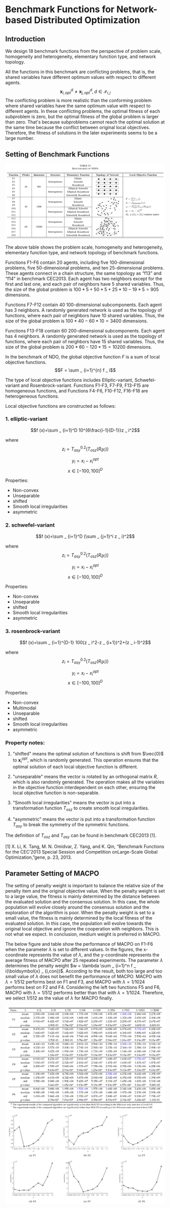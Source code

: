 # Benchmark Functions for Network-based Distributed Optimization

## Introduction

We design 18 benchmark functions from the perspective of problem scale, homogeneity and heterogeneity, elementary function type, and network topology. 

All the functions in this benchmark are conflicting problems, that is, the shared variables have different optimum values with respect to different agents. 
$$\boldsymbol{x} _ {i,opt}^d \neq \boldsymbol{x} _ {j,opt}^d, d\in \mathcal{I} _ {i,j}$$
The conflicting problem is more realistic than the conforming problem where shared variables have the same optimum value with respect to different agents. In these conflicting problems, the optimal fitness of each subproblem is zero, but the optimal fitness of the global problem is larger than zero. That's because subproblems cannot reach the optimal solution at the same time because the conflict between original local objectives. Therefore, the fitness of solutions in the later experiments seems to be a large number.


## Setting of Benchmark Functions

![image-20221104163605679.png](img/image-20221104163605679.png)

The above table shows the problem scale, homogeneity and heterogeneity, elementary function type, and network topology of benchmark functions. 

Functions F1-F6 contain 20 agents, including five 100-dimensional problems, five 50-dimensional problems, and ten 25-dimensional problems. These agents connect in a chain structure, the same topology as “f13” and “f14” in benchmark CEC2013. Each agent has two neighbors except for the first and last one, and each pair of neighbors have 5 shared variables. Thus, the size of the global problem is $100 * 5+50 * 5+25 * 10-19 * 5=905$ dimensions.

Functions F7-F12 contain 40 100-dimensional subcomponents. Each agent has 3 neighbors. A randomly generated network is used as the topology of functions, where each pair of neighbors have 10 shared variables. Thus, the size of the global problem is $100 * 40-60 * 10 =3400$ dimensions.

Functions F13-F18 contain 60 200-dimensional subcomponents. Each agent has 4 neighbors. A randomly generated network is used as the topology of functions, where each pair of neighbors have 15 shared variables. Thus, the size of the global problem is $200 * 60-120 * 15 =10200$ dimensions.


In the benchmark of NDO, the global objective function $F$ is a sum of local objective functions.
$$F = \sum _ {i=1}^{n} f _ i$$

The type of local objective functions includes Elliptic-variant, Schwefel-variant and Rosenbrock-variant. Functions F1-F3, F7-F9, F13-F15 are homogeneous functions, and Functions F4-F6, F10-F12, F16-F18 are heterogeneous functions. 

Local objective functions are constructed as follows:

### 1. elliptic-variant

$$f (x)=\sum _ {i=1}^D 10^{6\frac{i-1}{D-1}}z _ i^2$$

where $$z _ i=T _ {asy}^{0.2}(T _ {osz}(R _ iy _ i))$$

$$y _ i=x _ i-x _ i^{opt}$$
$$x\in [-100,100]^D$$

Properties:

- Non-convex
- Unseparable
- shifted
- Smooth local irregularities
- asymmetric


### 2. schwefel-variant


$$f (x)=\sum _ {i=1}^D (\sum _ {j=1}^i z _ i)^2$$

where $$z _ i=T _ {asy}^{0.2}(T _ {osz}(R _ iy _ i))$$

$$y _ i=x _ i-x _ i^{opt}$$
$$x\in [-100,100]^D$$

Properties:

- Non-convex
- Unseparable
- shifted
- Smooth local irregularities
- asymmetric

### 3. rosenbrock-variant


$$f (x)=\sum _ {i=1}^{D-1} 100(z _ i^2-z _ {i+1})^2+(z _ i-1)^2$$

where $$z _ i=T _ {asy}^{0.2}(T _ {osz}(R _ iy _ i))$$

$$y _ i=x _ i-x _ i^{opt}$$
$$x\in [-100,100]^D$$

Properties:

- Non-convex
- Multimodal
- Unseparable
- shifted
- Smooth local irregularities
- asymmetric

### Property notes:

1. "shifted" means the optimal solution of functions is shift from $\vec{0}$ to $\boldsymbol{x} _ i^{opt}$, which is randomly generated. This operation ensures that the optimal solution of each local objective function is different. 

2. "unseparable" means the vector is rotated by an orthogonal matrix $R$, which is also randomly generated. The operation makes all the variables in the objective function interdependent on each other, ensuring the local objective function is non-separable.

3. "Smooth local irregularities" means the vector is put into a transformation function $T _ {osz}$ to create smooth local irregularities. 

4. "asymmetric" means the vector is put into a transformation function $T _ {asy}$ to break the symmetry of the symmetric functions.


The definition of $T _ {osz}$ and $T _ {asy}$ can be found in benchmark CEC2013 [1].

[1] X.  Li,  K.  Tang,  M.  N.  Omidvar,  Z.  Yang,  and  K.  Qin,  “Benchmark  Functions  for  the  CEC’2013  Special  Session  and  Competition  onLarge-Scale Global Optimization,”gene, p. 23, 2013.

## Parameter Setting of MACPO


The setting of penalty weight is important to balance the relative size of the penalty item and the original objective value. When the penalty weight is set to a large value, the fitness is mainly determined by the distance between the evaluated solution and the consensus solution. In this case, the whole population will evolve closely around the consensus solution and the exploration of the algorithm is poor. When the penalty weight is set to a small value, the fitness is mainly determined by the local fitness of the evaluated solution. In this case, the population will evolve towards the original local objective and ignore the cooperation with neighbors. This is not what we expect. In conclusion, medium weight is preferred in MACPO. 

The below figure and table show the performance of MACPO on F1-F6 when the parameter $\lambda$ is set to different values. In the figures, the x-coordinate represents the value of $\lambda$, and the y-coordinate represents the average fitness of MACPO after 25 repeated experiments. The parameter $\lambda$ determines the penalty weight $w = \lambda \sum _ {i=1}^n f _ i(\boldsymbol{x} _ {i,con})$. According to the result, both too large and too small value of $\lambda$ does not benefit the performance of MACPO. MACPO with $\lambda = 1/512$ performs best on F1 and F3, and MACPO with $\lambda = 1/1024$ performs best on F2 and F4. Considering the left two functions F5 and F6, MACPO with $\lambda = 1/512$ performs better than that with $\lambda = 1/1024$. Therefore, we select 1/512 as the value of $\lambda$ for MACPO finally.

![experiment results](img/image.png)
![image-20221104163605679.png](img/image-1667551915.png)
